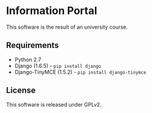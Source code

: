 Information Portal
==================

 This software is the result of an university course.  

Requirements
------------

 - Python 2.7
 - Django (1.6.5) - `pip install django` 
 - Django-TinyMCE (1.5.2) - `pip install django-tinymce`

License
-------
 
 This software is released under GPLv2.
